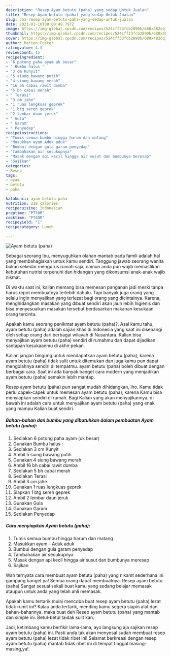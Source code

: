 ```yaml
---
description: "Resep Ayam betutu (paha) yang sedap Untuk Jualan"
title: "Resep Ayam betutu (paha) yang sedap Untuk Jualan"
slug: 351-resep-ayam-betutu-paha-yang-sedap-untuk-jualan
date: 2021-01-10T08:09:49.797Z
image: https://img-global.cpcdn.com/recipes/524cff33fcb2890b/680x482cq70/ayam-betutu-paha-foto-resep-utama.jpg
thumbnail: https://img-global.cpcdn.com/recipes/524cff33fcb2890b/680x482cq70/ayam-betutu-paha-foto-resep-utama.jpg
cover: https://img-global.cpcdn.com/recipes/524cff33fcb2890b/680x482cq70/ayam-betutu-paha-foto-resep-utama.jpg
author: Marion Foster
ratingvalue: 4.3
reviewcount: 15
recipeingredient:
- "6 potong paha ayam uk besar"
- " Bumbu halus "
- "3 cm Kunyit"
- "5 siung bawang putih"
- "4 siung bawang merah"
- "16 bh cabai rawit domba"
- "5 bh cabai merah"
- " Terasi"
- "3 cm jahe"
- "1 ruas lengkuas geprek"
- "1 btg sereh geprek"
- "2 lembar daun jeruk"
- " Gula"
- " Garam"
- " Penyedap"
recipeinstructions:
- "Tumis semua bumbu hingga harum dan matang"
- "Masukkan ayam Aduk aduk"
- "Bumbui dengan gula garam penyedap"
- "Tambahakan air secukupnya"
- "Masak dengan api kecil hingga air susut dan bumbunya meresap"
- "Sajikan"
categories:
- Resep
tags:
- ayam
- betutu
- paha

katakunci: ayam betutu paha 
nutrition: 218 calories
recipecuisine: Indonesian
preptime: "PT10M"
cooktime: "PT40M"
recipeyield: "1"
recipecategory: Lunch

---
```



![Ayam betutu (paha)](https://img-global.cpcdn.com/recipes/524cff33fcb2890b/680x482cq70/ayam-betutu-paha-foto-resep-utama.jpg)

Sebagai seorang ibu, menyuguhkan olahan mantab pada famili adalah hal yang membahagiakan untuk kamu sendiri. Tanggung jawab seorang  wanita bukan sekedar mengurus rumah saja, namun anda pun wajib memastikan kebutuhan nutrisi terpenuhi dan hidangan yang dikonsumsi anak-anak wajib nikmat.

Di waktu  saat ini, kalian memang bisa memesan panganan jadi meski tanpa harus repot membuatnya terlebih dahulu. Tapi banyak juga orang yang selalu ingin menyajikan yang terlezat bagi orang yang dicintainya. Karena, menghidangkan masakan yang dibuat sendiri akan jauh lebih higienis dan bisa menyesuaikan masakan tersebut berdasarkan makanan kesukaan orang tercinta. 



Apakah kamu seorang penikmat ayam betutu (paha)?. Asal kamu tahu, ayam betutu (paha) adalah sajian khas di Indonesia yang saat ini disenangi oleh setiap orang dari berbagai wilayah di Nusantara. Kalian bisa menyajikan ayam betutu (paha) sendiri di rumahmu dan dapat dijadikan santapan kesukaanmu di akhir pekan.

Kalian jangan bingung untuk mendapatkan ayam betutu (paha), karena ayam betutu (paha) tidak sulit untuk ditemukan dan juga kamu pun dapat mengolahnya sendiri di tempatmu. ayam betutu (paha) boleh dibuat dengan berbagai cara. Saat ini ada banyak banget cara modern yang menjadikan ayam betutu (paha) semakin lebih mantap.

Resep ayam betutu (paha) pun sangat mudah dihidangkan, lho. Kamu tidak perlu capek-capek untuk memesan ayam betutu (paha), karena Kamu bisa menyiapkan sendiri di rumah. Bagi Kalian yang akan menyajikannya, di bawah ini adalah cara untuk menyajikan ayam betutu (paha) yang enak yang mampu Kalian buat sendiri.

<!--inarticleads1-->

##### Bahan-bahan dan bumbu yang dibutuhkan dalam pembuatan Ayam betutu (paha):

1. Sediakan 6 potong paha ayam (uk besar)
1. Gunakan  Bumbu halus :
1. Sediakan 3 cm Kunyit
1. Ambil 5 siung bawang putih
1. Gunakan 4 siung bawang merah
1. Ambil 16 bh cabai rawit domba
1. Sediakan 5 bh cabai merah
1. Sediakan  Terasi
1. Ambil 3 cm jahe
1. Gunakan 1 ruas lengkuas geprek
1. Siapkan 1 btg sereh geprek
1. Ambil 2 lembar daun jeruk
1. Gunakan  Gula
1. Gunakan  Garam
1. Sediakan  Penyedap




<!--inarticleads2-->

##### Cara menyiapkan Ayam betutu (paha):

1. Tumis semua bumbu hingga harum dan matang
1. Masukkan ayam - Aduk aduk
1. Bumbui dengan gula garam penyedap
1. Tambahakan air secukupnya
1. Masak dengan api kecil hingga air susut dan bumbunya meresap
1. Sajikan




Wah ternyata cara membuat ayam betutu (paha) yang nikamt sederhana ini gampang banget ya! Semua orang dapat membuatnya. Resep ayam betutu (paha) Sangat sesuai sekali buat kamu yang sedang belajar memasak ataupun untuk anda yang telah ahli memasak.

Apakah kamu tertarik mulai mencoba buat resep ayam betutu (paha) lezat tidak rumit ini? Kalau anda tertarik, mending kamu segera siapin alat dan bahan-bahannya, maka buat deh Resep ayam betutu (paha) yang mantab dan simple ini. Betul-betul taidak sulit kan. 

Jadi, ketimbang kamu berfikir lama-lama, ayo langsung aja sajikan resep ayam betutu (paha) ini. Pasti anda tak akan menyesal sudah membuat resep ayam betutu (paha) lezat tidak ribet ini! Selamat berkreasi dengan resep ayam betutu (paha) mantab tidak ribet ini di tempat tinggal masing-masing,ya!.

